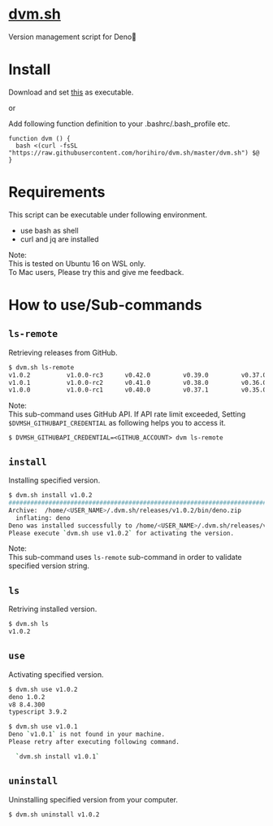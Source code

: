 # [dvm.sh](https://raw.githubusercontent.com/horihiro/dvm.sh/master/dvm.sh)
Version management script for Deno🦕

# Install
Download and set [this](https://raw.githubusercontent.com/horihiro/dvm.sh/master/dvm.sh) as executable.

or 

Add following function definition to your .bashrc/.bash_profile etc.

```bashrc
function dvm () {
  bash <(curl -fsSL "https://raw.githubusercontent.com/horihiro/dvm.sh/master/dvm.sh") $@
}
```
# Requirements
This script can be executable under following environment.

  - use bash as shell
  - curl and jq are installed

Note:<br>
This is tested on Ubuntu 16 on WSL only.<br>
To Mac users, Please try this and give me feedback.

# How to use/Sub-commands
## `ls-remote`
Retrieving releases from GitHub.

```bash
$ dvm.sh ls-remote
v1.0.2          v1.0.0-rc3      v0.42.0         v0.39.0         v0.37.0         v0.34.0         v0.31.0         v0.28.1         v0.26.0         v0.23.0
v1.0.1          v1.0.0-rc2      v0.41.0         v0.38.0         v0.36.0         v0.33.0         v0.30.0         v0.28.0         v0.25.0         v0.22.0
v1.0.0          v1.0.0-rc1      v0.40.0         v0.37.1         v0.35.0         v0.32.0         v0.29.0         v0.27.0         v0.24.0         v0.21.0
```

Note:<br>
This sub-command uses GitHub API.
If API rate limit exceeded, Setting `$DVMSH_GITHUBAPI_CREDENTIAL`  as following helps you to access it.

```
$ DVMSH_GITHUBAPI_CREDENTIAL=<GITHUB_ACCOUNT> dvm ls-remote
```

## `install`
Installing specified version.

```bash
$ dvm.sh install v1.0.2
######################################################################## 100.0%
Archive:  /home/<USER_NAME>/.dvm.sh/releases/v1.0.2/bin/deno.zip
  inflating: deno
Deno was installed successfully to /home/<USER_NAME>/.dvm.sh/releases/v1.0.2/bin/deno
Please execute `dvm.sh use v1.0.2` for activating the version.
```

Note:<br>
This sub-command uses `ls-remote` sub-command in order to validate specified version string.

## `ls`
Retriving installed version.

```bash
$ dvm.sh ls
v1.0.2
```

## `use`
Activating specified version.

```bash
$ dvm.sh use v1.0.2
deno 1.0.2
v8 8.4.300
typescript 3.9.2
```


```bash
$ dvm.sh use v1.0.1
Deno `v1.0.1` is not found in your machine.
Please retry after executing following command.

  `dvm.sh install v1.0.1`
```

## `uninstall`
Uninstalling specified version from your computer.

```bash
$ dvm.sh uninstall v1.0.2
```
